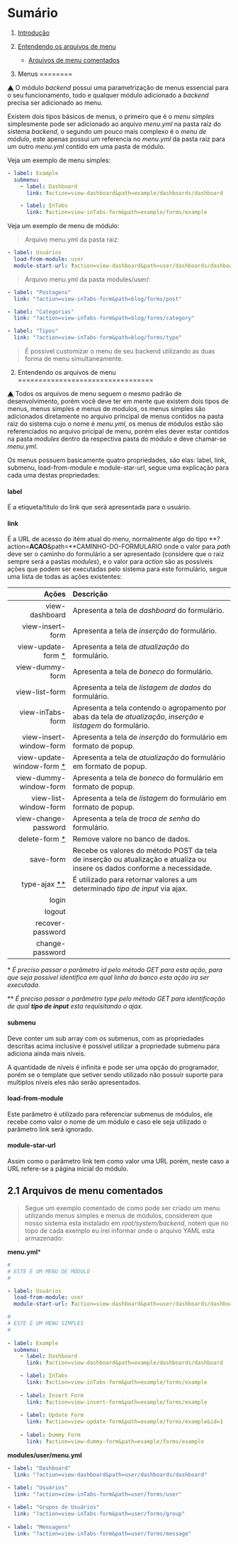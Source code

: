 Sumário                                                                                                                                    <a name="summary"></a>
=======

1. [Introdução](#intro)
2. [Entendendo os arquivos de menu](#menu)
    - [Arquivos de menu comentados](#menu-file)

1. Menus                                                                                                                                   <a name="intro"></a>
========

[▲](#summary) O módulo *backend* possui uma parametrização de menus essencial para
o seu funcionamento, todo e qualquer módulo adicionado a *backend* precisa ser adicionado
ao menu.

Existem dois tipos básicos de menus, o primeiro que é o *menu simples* simplesmente
pode ser adicionado ao arquivo *menu.yml* na pasta raiz do sistema *backend*, o segundo
um pouco mais complexo é o *menu de módulo*, este apenas possui um referencia no 
*menu.yml* da pasta raiz para um outro *menu.yml* contido em uma pasta de módulo.

Veja um exemplo de menu simples:

```yml
- label: Example
  submenu:
    - label: Dashboard
      link: ?action=view-dashboard&path=example/dashboards/dashboard

    - label: InTabs
      link: ?action=view-inTabs-form&path=example/forms/example
````

Veja um exemplo de menu de módulo:

> Arquivo menu.yml da pasta raiz:

```yml
- label: Usuários
  load-from-module: user
  module-start-url: ?action=view-dashboard&path=user/dashboards/dashboard
```

> Arquivo menu.yml da pasta modules/user/:

```yml
- label: "Postagens"
  link: "?action=view-inTabs-form&path=blog/forms/post"

- label: "Categorias"
  link: "?action=view-inTabs-form&path=blog/forms/category"

- label: "Tipos"
  link: "?action=view-inTabs-form&path=blog/forms/type"
```

> É possível customizar o menu de seu backend utilizando as duas forma de menu simultaneamente.


2. Entendendo os arquivos de menu                                                                                                          <a name="menu"></a>
=================================

[▲](#summary) Todos os arquivos de menu seguem o mesmo padrão de desenvolvimento,
porém você deve ter em mente que existem dois tipos de menus, menus simples e menus
de modulos, os menus simples são adicionados diretamente no arquivo principal de 
menus contidos na pasta raiz do sistema cujo o nome é *menu.yml*, os menus de módulos
estão são referenciados no arquivo pricipal de menu, porém eles dever estar contidos
na pasta *modules* dentro da respectiva pasta do módulo e deve chamar-se *menu.yml*.

Os menus possuem basicamente quatro propriedades, são elas: label, link, submenu,
load-from-module e module-star-url, segue uma explicação para cada uma destas propriedades:

#### label

É a etiqueta/título do link que será apresentada para o usuário.

#### link

É a URL de acesso do itém atual do menu, normalmente algo do tipo **?action=**ACAO**&path=**CAMINHO-DO-FORMULARIO
onde o valor para *path* deve ser o caminho do formulário a ser apresentado (considere 
que o raiz sempre será a pastas *modules*), e o valor para *action* são as possíveis 
ações que podem ser executadas pelo sistema para este formulário, segue uma lista
de todas as ações existentes:

| Ações                               | Descrição                                                                                                                 |
| -----------------------------------:|:------------------------------------------------------------------------------------------------------------------------- |
| view-dashboard                      | Apresenta a tela de *dashboard* do formulário.                                                                            |       
| view-insert-form                    | Apresenta a tela de *inserção* do formulário.                                                                             |      
| view-update-form [\*](#cit-1)       | Apresenta a tela de *atualização* do formulário.                                                                          |         
| view-dummy-form                     | Apresenta a tela de *boneco* do formulário.                                                                               |    
| view-list-form                      | Apresenta a tela de *listagem de dados* do formulário.                                                                    |               
| view-inTabs-form                    | Apresenta a tela contendo o agropamento por abas da tela de *atualização*, *inserção* e *listagem* do formulário.         |                                |
| view-insert-window-form             | Apresenta a tela de *inserção* do formulário em formato de popup.                                                         |                          
| view-update-window-form [\*](#cit-1)| Apresenta a tela de *atualização* do formulário em formato de popup.                                                      |
| view-dummy-window-form              | Apresenta a tela de *boneco* do formulário em formato de popup.                                                           |
| view-list-window-form               | Apresenta a tela de *listagem* do formulário em formato de popup.                                                         |
| view-change-password                | Apresenta a tela de *troca de senha* do formulário.                                                                       |
| delete-form [\*](#cit-1)            | Remove valore no banco de dados.                                                                                          |  
| save-form                           | Recebe os valores do método POST da tela de inserção ou atualização e atualiza ou insere os dados conforme a necessidade. | 
| type-ajax [\*\*](#cit-2)            | É utilizado para retornar valores a um determinado *tipo de input* via ajax.                                              |
| login                               |                                                                                                                           |
| logout                              |                                                                                                                           |
| recover-password                    |                                                                                                                           |
| change-password                     |                                                                                                                           |

\* <a name="cit-1">
_É preciso passar o parâmetro *id* pelo método GET para esta ação, para que seja 
possível identifica em qual linha do banco esta ação ira  ser executada._</a>

\*\* <a name="cit-2">
_É preciso passar o parâmetro *type* pelo método GET para identificação de qual 
**tipo de input** esta requisitando o ajax._</a>

#### submenu

Deve conter um sub array com os submenus, com as propriedades descritas acima inclusive 
é possível utilizar a propriedade submenu para adiciona ainda mais níveis.

A quantidade de níveis é infinita e pode ser uma opção do programador, porém se 
o template que setiver sendo utilizado não possuir suporte para multiplos níveis
eles não serão apresentados.

#### load-from-module

Este parâmetro é utilizado para referenciar submenus de módulos, ele recebe como
valor o nome de um módulo e caso ele seja utilizado o parâmetro link será ignorado.

#### module-star-url

Assim como o parâmetro link tem como valor uma URL porém, neste caso a URL refere-se
a página inicial do módulo.

2.1 Arquivos de menu comentados                                                                                                            <a name="menu-file"></a>
-------------------------------

> Segue um exemplo comentado de como pode ser criado um menu utilizando menus simples
> e menus de módulos, considerem que nosso sistema esta instalado em *root/system/backend*,
> notem que no topo de cada exemplo eu irei informar onde o arquivo YAML esta armazenado:

**menu.yml***
```yml
#
# ESTE É UM MENU DE MÓDULO
#

- label: Usuários
  load-from-module: user
  module-start-url: ?action=view-dashboard&path=user/dashboards/dashboard

#
# ESTE É UM MENU SIMPLES
#
  
- label: Example
  submenu:
    - label: Dashboard
      link: ?action=view-dashboard&path=example/dashboards/dashboard

    - label: InTabs
      link: ?action=view-inTabs-form&path=example/forms/example
      
    - label: Insert Form
      link: ?action=view-insert-form&path=example/forms/example      
      
    - label: Update Form
      link: ?action=view-update-form&path=example/forms/example&id=1
      
    - label: Dummy Form
      link: ?action=view-dummy-form&path=example/forms/example
```

**modules/user/menu.yml**
```yml
- label: "Dashboard"
  link: "?action=view-dashboard&path=user/dashboards/dashboard"
  
- label: "Usuários"
  link: "?action=view-inTabs-form&path=user/forms/user"

- label: "Grupos de Usuários"
  link: "?action=view-inTabs-form&path=user/forms/group"
  
- label: "Mensagens"
  link: "?action=view-inTabs-form&path=user/forms/message"
```